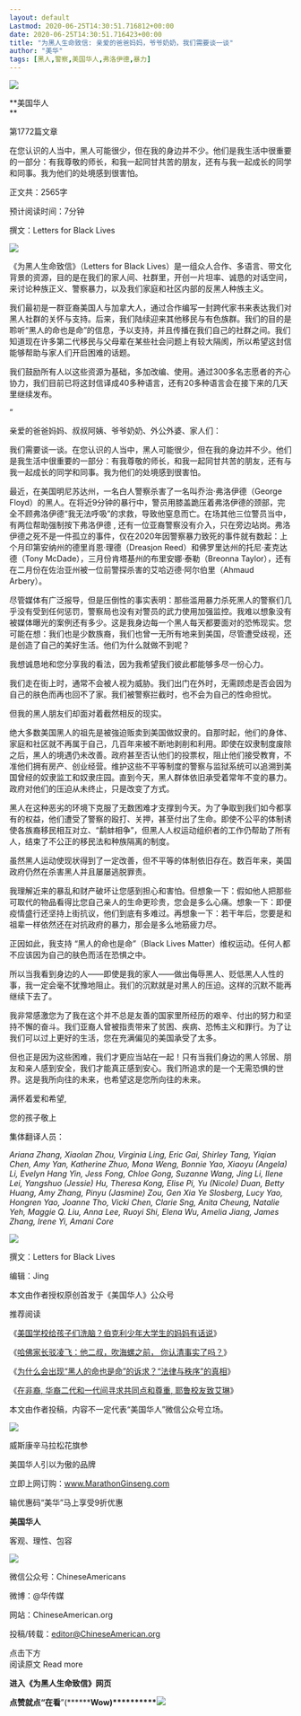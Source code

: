 ```yaml
---
layout: default
Lastmod: 2020-06-25T14:30:51.716812+00:00
date: 2020-06-25T14:30:51.716423+00:00
title: "为黑人生命致信: 亲爱的爸爸妈妈，爷爷奶奶，我们需要谈一谈"
author: "美华"
tags: [黑人,警察,美国华人,弗洛伊德,暴力]
---
```


![](https://images.weserv.nl/?url=https%3A//mmbiz.qpic.cn/mmbiz_jpg/EH4iajVPibGdjoV8XwibnU24yTJpAAs6Gh0gVJN0EibRwQFwyGjw7Fjs48LxutwXkK0o8bDr58ErsXeDLRcZvqSibRA/640%3Fwx_fmt%3Djpeg)

**美国华人  
**

  

第1772篇文章

在您认识的人当中，黑人可能很少，但在我的身边并不少。他们是我生活中很重要的一部分：有我尊敬的师长，和我一起同甘共苦的朋友，还有与我一起成长的同学和同事。我为他们的处境感到很害怕。

正文共：2565字

预计阅读时间：7分钟

撰文：Letters for Black Lives

![](https://images.weserv.nl/?url=https%3A//mmbiz.qpic.cn/mmbiz_png/EH4iajVPibGdiabsibr70XOvAe5EFictEus3tu2EwNrOIU2iaBjib4tOn5tWic2P4u1U8mOwIibmvbDqPypmhDZ665SsWPg/640%3Fwx_fmt%3Dpng)

《为黑人生命致信》（Letters for Black Lives）是一组众人合作、多语言、带文化背景的资源，目的是在我们的家人间、社群里，开创一片坦率、诚恳的对话空间，来讨论种族正义、警察暴力，以及我们家庭和社区内部的反黑人种族主义。

我们最初是一群亚裔美国人与加拿大人，通过合作编写一封跨代家书来表达我们对黑人社群的关怀与支持。后来，我们陆续迎来其他移民与有色族群。我们的目的是聆听“黑人的命也是命”的信息，予以支持，并且传播在我们自己的社群之间。我们知道现在许多第二代移民与父母辈在某些社会问题上有较大隔阂，所以希望这封信能够帮助与家人们开启困难的话题。

我们鼓励所有人以这些资源为基础，多加改编、使用。通过300多名志愿者的齐心协力，我们目前已将这封信译成40多种语言，还有20多种语言会在接下来的几天里继续发布。

“

亲爱的爸爸妈妈、叔叔阿姨、爷爷奶奶、外公外婆、家人们：

我们需要谈一谈。在您认识的人当中，黑人可能很少，但在我的身边并不少。他们是我生活中很重要的一部分：有我尊敬的师长，和我一起同甘共苦的朋友，还有与我一起成长的同学和同事。我为他们的处境感到很害怕。

最近，在美国明尼苏达州，一名白人警察杀害了一名叫乔治·弗洛伊德（George Floyd）的黑人。在将近9分钟的暴行中，警员用膝盖跪压着弗洛伊德的颈部，完全不顾弗洛伊德“我无法呼吸”的求救，导致他窒息而亡。在场其他三位警员当中，有两位帮助强制按下弗洛伊德 , 还有一位亚裔警察没有介入，只在旁边站岗。弗洛伊德之死不是一件孤立的事件，仅在2020年因警察暴力致死的事件就有数起：上个月印第安纳州的德里肖恩·理德（Dreasjon Reed）和佛罗里达州的托尼·麦克达德（Tony McDade），三月份肯塔基州的布里安娜·泰勒（Breonna Taylor），还有在二月份在佐治亚州被一位前警探杀害的艾哈迈德·阿尔伯里（Ahmaud Arbery）。

尽管媒体有广泛报导，但是压倒性的事实表明：那些滥用暴力杀死黑人的警察们几乎没有受到任何惩罚，警察局也没有对警员的武力使用加强监控。我难以想象没有被媒体曝光的案例还有多少。这是我身边每一个黑人每天都要面对的恐怖现实。您可能在想：我们也是少数族裔，我们也曾一无所有地来到美国，尽管遭受歧视，还是创造了自己的美好生活。他们为什么就做不到呢？

我想诚恳地和您分享我的看法，因为我希望我们彼此都能够多尽一份心力。

我们走在街上时，通常不会被人视为威胁。我们出门在外时，无需顾虑是否会因为自己的肤色而再也回不了家。我们被警察拦截时，也不会为自己的性命担忧。

但我的黑人朋友们却面对着截然相反的现实。

绝大多数美国黑人的祖先是被強迫贩卖到美国做奴隶的。自那时起，他们的身体、家庭和社区就不再属于自己，几百年来被不断地剥削和利用。即使在奴隶制度废除之后，黑人的境遇仍未改善。政府甚至否认他们的投票权，阻止他们接受教育，不准他们拥有房产、创业经营。维护这些不平等制度的警察与监狱系统可以追溯到美国曾经的奴隶监工和奴隶庄园。直到今天，黑人群体依旧承受着常年不变的暴力。政府对他们的压迫从未终止，只是改变了方式。

黑人在这种恶劣的环境下克服了无数困难才支撑到今天。为了争取到我们如今都享有的权益，他们遭受了警察的殴打、关押，甚至付出了生命。即使不公平的体制诱使各族裔移民相互对立、“鹬蚌相争”，但黑人人权运动组织者的工作仍帮助了所有人，结束了不公正的移民法和种族隔离的制度。

虽然黑人运动使现状得到了一定改善，但不平等的体制依旧存在。数百年来，美国政府仍然在杀害黑人并且屡屡逃脱罪责。

我理解近来的暴乱和财产破坏让您感到担心和害怕。但想象一下：假如他人把那些可取代的物品看得比您自己亲人的生命更珍贵，您会是多么心痛。想象一下：即便疫情盛行还坚持上街抗议，他们到底有多难过。再想象一下：若干年后，您要是和祖辈一样依然还在对抗政府的暴力，那会是多么地筋疲力尽。

正因如此，我支持 “黑人的命也是命”（Black Lives Matter）维权运动。任何人都不应该因为自己的肤色而活在恐惧之中。

所以当我看到身边的人——即使是我的家人——做出侮辱黑人、贬低黑人人性的事，我一定会毫不犹豫地阻止。我们的沉默就是对黑人的压迫。这样的沉默不能再继续下去了。

我非常感激您为了我在这个并不总是友善的国家里所经历的艰辛、付出的努力和坚持不懈的奋斗。我们亚裔人曾被指责带来了贫困、疾病、恐怖主义和罪行。为了让我们可以过上更好的生活，您在充满偏见的美国承受了太多。

但也正是因为这些困难，我们才更应当站在一起！只有当我们身边的黑人邻居、朋友和亲人感到安全，我们才能真正感到安心。我们所追求的是一个无需恐惧的世界。这是我所向往的未来，也希望这是您所向往的未来。

满怀着爱和希望,

您的孩子敬上

集体翻译人员：  

_Ariana Zhang, Xiaolan Zhou, Virginia Ling, Eric Gai, Shirley Tang, Yiqian Chen, Amy Yan, Katherine Zhuo, Mona Weng, Bonnie Yao, Xiaoyu (Angela) Li, Evelyn Hang Yin, Jess Fong, Chloe Gong, Suzanne Wang, Jing Li, Ilene Lei, Yangshuo (Jessie) Hu, Theresa Kong, Elise Pi, Yu (Nicole) Duan, Betty Huang, Amy Zhang, Pinyu (Jasmine) Zou, Gen Xia Ye Slosberg, Lucy Yao, Hongren Yao, Joanne Tho, Vicki Chen, Clarie Sng, Anita Cheung, Natalie Yeh, Maggie Q. Liu, Anna Lee, Ruoyi Shi, Elena Wu, Amelia Jiang, James Zhang, Irene Yi, Amani Core_

![](https://images.weserv.nl/?url=https%3A//mmbiz.qpic.cn/mmbiz_gif/EH4iajVPibGdiabsibr70XOvAe5EFictEus3tVliclRbczgnNswSo3FicnuVjcicRgJkygIwcp7XiaI9RNwibdlaXgAlFOfQ/640%3Fwx_fmt%3Dgif)

撰文：Letters for Black Lives

编辑：Jing

本文由作者授权原创首发于《美国华人》公众号

  

推荐阅读

《[美国学校给孩子们洗脑？伯克利少年大学生的妈妈有话说](http://mp.weixin.qq.com/s?__biz=MjM5NDE1NTc4Nw==&mid=2655648776&idx=1&sn=d59635627d321d4f5dcd3772aab38a00&chksm=bd31406c8a46c97a1f6c05e45f18d154583c002d37a2f4de1ff993ecd8a13b6d020495730ed7&scene=21#wechat_redirect)》

《[哈佛家长驳凌飞：他二叔，吹海螺之前， 你认清事实了吗？](http://mp.weixin.qq.com/s?__biz=MjM5NDE1NTc4Nw==&mid=2655648755&idx=1&sn=2901dfa4f64ecf683e940c2fc8b68968&chksm=bd3147978a46ce8121fa027de9751ad431ee15d88abed1f1b6986f3224c552bd21facd158460&scene=21#wechat_redirect)》

《[为什么会出现“黑人的命也是命”的诉求？“法律与秩序”的真相](http://mp.weixin.qq.com/s?__biz=MjM5NDE1NTc4Nw==&mid=2655648623&idx=1&sn=9e5412b06f065d7fef44cd9c1c1e9a35&chksm=bd31470b8a46ce1d716886efd439d4524d5bbcc40ccb3dea6a3fa83701ddba2a1333e0d30112&scene=21#wechat_redirect)》

《[在非裔, 华裔二代和一代间寻求共同点和尊重, 耶鲁校友致艾琳](http://mp.weixin.qq.com/s?__biz=MjM5NDE1NTc4Nw==&mid=2655648512&idx=1&sn=0e20d5405e52555a06ce086e1022fa43&chksm=bd3147648a46ce7235f87b7559c61e00138997fd389d7a25c3424af4a3bbbe67a2580c2cf309&scene=21#wechat_redirect)》

本文由作者投稿，内容不一定代表“美国华人”微信公众号立场。

  

![](https://images.weserv.nl/?url=https%3A//mmbiz.qpic.cn/mmbiz_jpg/EH4iajVPibGdgRl5J3XjZDKICeaQuTDdT6aaQdsECCtG28t96o6sEArSjzvZYr4mCictOC1pOl8asILj8L4J4RCKg/640%3Fwx_fmt%3Djpeg)

威斯康辛马拉松花旗参

美国华人引以为傲的品牌

立即上网订购：www.MarathonGinseng.com

输优惠码“美华”马上享受9折优惠 

**美国华人**

客观、理性、包容

![](https://images.weserv.nl/?url=https%3A//mmbiz.qpic.cn/mmbiz_jpg/EH4iajVPibGdjoV8XwibnU24yTJpAAs6Gh0gVJN0EibRwQFwyGjw7Fjs48LxutwXkK0o8bDr58ErsXeDLRcZvqSibRA/640%3Fwx_fmt%3Djpeg)

微信公众号：ChineseAmericans

微博：@华传媒

网站：ChineseAmerican.org

投稿/转载：editor@ChineseAmerican.org  

  

点击下方  
阅读原文 Read more

  

**进入《为黑人生命致信》网页**

********点赞就点“在看********”(********Wow)**********![](https://images.weserv.nl/?url=https%3A//mmbiz.qpic.cn/mmbiz_gif/mmF0rTjMmmKZIUILXTItEet6ibM90lIWhKibHGnNdyQicw5zHCjmjItuImUHHgB2oNJ5cq41p9xolv3cD3puJNZ5w/640%3Fwx_fmt%3Dgif)**

